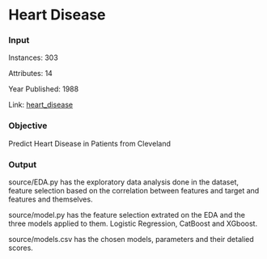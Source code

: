 # Heart Disease

### Input
Instances: 303

Attributes: 14

Year Published: 1988

Link: [heart_disease](https://www.mldata.io/dataset-details/heart_disease/)


### Objective
Predict Heart Disease in Patients from Cleveland

### Output
source/EDA.py has the exploratory data analysis done in the dataset, feature selection based on the correlation between features and target and features and themselves.

source/model.py has the feature selection extrated on the EDA and the three models applied to them. Logistic Regression, CatBoost and XGboost.

source/models.csv has the chosen models, parameters and their detalied scores.
